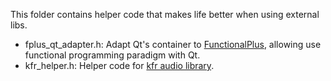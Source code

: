 This folder contains helper code that makes life better when using external libs.

- fplus_qt_adapter.h: Adapt Qt's container to [FunctionalPlus](https://github.com/Dobiasd/FunctionalPlus/blob/master), allowing use functional programming paradigm with Qt.
- kfr_helper.h: Helper code for [kfr audio library](https://www.kfrlib.com/).

